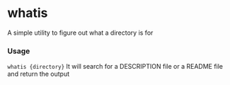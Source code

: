 # whatis
A simple utility to figure out what a directory is for


### Usage
`whatis {directory}`
It will search for a DESCRIPTION file or a README file and return the output
